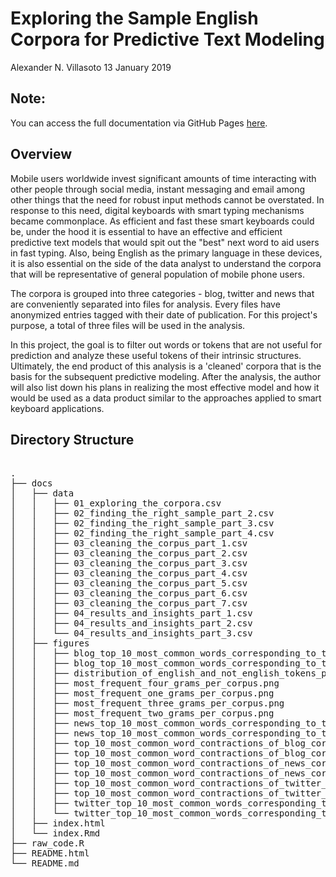 Exploring the Sample English Corpora for Predictive Text Modeling
================
Alexander N. Villasoto
13 January 2019

Note:
-----

You can access the full documentation via GitHub Pages [here](https://arseniusnott.github.io/Exploring-the-Sample-English-Corpora-for-Predictive-Text-Modeling/).

Overview
--------

Mobile users worldwide invest significant amounts of time interacting with other people through social media, instant messaging and email among other things that the need for robust input methods cannot be overstated. In response to this need, digital keyboards with smart typing mechanisms became commonplace. As efficient and fast these smart keyboards could be, under the hood it is essential to have an effective and efficient predictive text models that would spit out the "best" next word to aid users in fast typing. Also, being English as the primary language in these devices, it is also essential on the side of the data analyst to understand the corpora that will be representative of general population of mobile phone users.

The corpora is grouped into three categories - blog, twitter and news that are conveniently separated into files for analysis. Every files have anonymized entries tagged with their date of publication. For this project's purpose, a total of three files will be used in the analysis.

In this project, the goal is to filter out words or tokens that are not useful for prediction and analyze these useful tokens of their intrinsic structures. Ultimately, the end product of this analysis is a 'cleaned' corpora that is the basis for the subsequent predictive modeling. After the analysis, the author will also list down his plans in realizing the most effective model and how it would be used as a data product similar to the approaches applied to smart keyboard applications.

Directory Structure
-------------------

<pre>

.
├── docs
│   ├── data
│   │   ├── 01_exploring_the_corpora.csv
│   │   ├── 02_finding_the_right_sample_part_2.csv
│   │   ├── 02_finding_the_right_sample_part_3.csv
│   │   ├── 02_finding_the_right_sample_part_4.csv
│   │   ├── 03_cleaning_the_corpus_part_1.csv
│   │   ├── 03_cleaning_the_corpus_part_2.csv
│   │   ├── 03_cleaning_the_corpus_part_3.csv
│   │   ├── 03_cleaning_the_corpus_part_4.csv
│   │   ├── 03_cleaning_the_corpus_part_5.csv
│   │   ├── 03_cleaning_the_corpus_part_6.csv
│   │   ├── 03_cleaning_the_corpus_part_7.csv
│   │   ├── 04_results_and_insights_part_1.csv
│   │   ├── 04_results_and_insights_part_2.csv
│   │   └── 04_results_and_insights_part_3.csv
│   ├── figures
│   │   ├── blog_top_10_most_common_words_corresponding_to_top_10_word_contractions.png
│   │   ├── blog_top_10_most_common_words_corresponding_to_top_10_word_contractions_second_iteration.png
│   │   ├── distribution_of_english_and_not_english_tokens_per_corpus.png
│   │   ├── most_frequent_four_grams_per_corpus.png
│   │   ├── most_frequent_one_grams_per_corpus.png
│   │   ├── most_frequent_three_grams_per_corpus.png
│   │   ├── most_frequent_two_grams_per_corpus.png
│   │   ├── news_top_10_most_common_words_corresponding_to_top_10_word_contractions.png
│   │   ├── news_top_10_most_common_words_corresponding_to_top_10_word_contractions_second_iteration.png
│   │   ├── top_10_most_common_word_contractions_of_blog_corpus_on_a_log10_scale.png
│   │   ├── top_10_most_common_word_contractions_of_blog_corpus_on_a_log10_scale_second_iteration.png
│   │   ├── top_10_most_common_word_contractions_of_news_corpus_on_a_log10_scale.png
│   │   ├── top_10_most_common_word_contractions_of_news_corpus_on_a_log10_scale_second_iteration.png
│   │   ├── top_10_most_common_word_contractions_of_twitter_corpus_on_a_log10_scale.png
│   │   ├── top_10_most_common_word_contractions_of_twitter_corpus_on_a_log10_scale_second_iteration.png
│   │   ├── twitter_top_10_most_common_words_corresponding_to_top_10_word_contractions.png
│   │   └── twitter_top_10_most_common_words_corresponding_to_top_10_word_contractions_second_iteration.png
│   ├── index.html
│   └── index.Rmd
├── raw_code.R
├── README.html
└── README.md


</pre>
